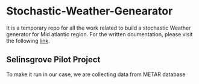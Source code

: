 # Stochastic-Weather-Genearator
It is a temporary repo for all the work related to build a stochastic Weather generator for Mid atlantic region. 
For the written doumentation, please visit the following [link](https://www.overleaf.com/project/606e5a6e8c8f265337362c20). 
 
 ## Selinsgrove Pilot Project
 
 To make it run in our case, we are collecting data from METAR database 
